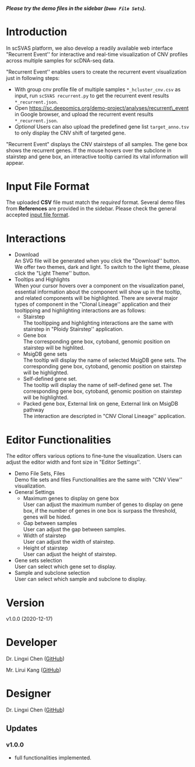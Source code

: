 ##### Please try the demo files in the sidebar (`Demo File Sets`).

# Introduction

In scSVAS platform, we also develop a readily available web interface "Recurrent Event''  for interactive and real-time visualization of CNV profiles across multiple samples for scDNA-seq data.

"Recurrent Event'' enables users to create the recurrent event visualization just in following steps:

  + With group cnv profile file of multiple samples `*_hcluster_cnv.csv` as input, run `scSVAS recurrent.py` to get the recurrent event results `*_recurrent.json`.
  + Open https://sc.deepomics.org/demo-project/analyses/recurrent\_event in Google browser, and upload the recurrent event results `*_recurrent.json`.
  + *Optional* Users can also upload the predefined gene list `target_anno.tsv` to only display the CNV shift of targeted gene.


"Recurrent Event" displays the CNV stairsteps of all samples. The gene box shows the recurrent genes.  If the mouse hovers over the subclone in stairstep and gene box, an interactive tooltip carried its vital information will appear. 

# Input File Format

The uploaded **CSV** file must match the *required* format. Several demo files from **References** are provided in the sidebar. Please check the general accepted [input file format](https://github.com/paprikachan/scSVAS/blob/master/webserver/markdown/scSVAS_Input_Format.markdown).


# Interactions

  + Download </br>
    An SVG file will be generated when you click the "Download'' button. We offer two themes, dark and light. To switch to the light theme, please click the "Light Theme'' button.
  + Tooltips and Highlights </br>
    When your cursor hovers over a component on the visualization panel, essential information about the component will show up in the tooltip, and related components will be highlighted. There are several major types of component in the "Clonal Lineage'' application and their tooltipping and highlighting interactions are as follows:
    + Stairstep </br>
        The tooltipping and highlighting interactions are the same with stairstep in "Ploidy Stairstep'' application. </br>
    + Gene box </br>
        The corresponding gene box, cytoband, genomic position on stairstep will be highlited.
    + MsigDB gene sets </br>
        The tooltip will display the name of selected MsigDB gene sets. The corresponding gene box, cytoband, genomic position on stairstep will be highlighted.
    + Self-defined gene set. </br>
        The tooltip will display the name of self-defined gene set. The corresponding gene box, cytoband, genomic position on stairstep will be highlighted.
    + Packed gene box, External link on gene, External link on MsigDB pathway </br>
      The interaction are descripted in "CNV Clonal Lineage'' application.

# Editor Functionalities
The editor offers various options to fine-tune the visualization. Users can adjust the editor width and font size in "Editor Settings''.

  + Demo File Sets, Files </br>
    Demo file sets and files Functionalities are the same with "CNV View'' visualization.
  + General Settings 
    + Maximum genes to display on gene box </br>
        User can adjust the maximum number of genes to display on gene box, if the number of genes in one box is surpass the threshold, genes will be hided.   
    + Gap between samples </br>
        User can adjust the gap between samples.
    + Width of stairstep </br>
        User can adjust the width of stairstep.
    + Height of stairstep </br>
        User can adjust the height of stairstep.
  + Gene sets selection </br>
    User can select which gene set to display.
  + Sample and subclone selection </br>
    User can select which sample and subclone to display.


# Version

v1.0.0 (2020-12-17)

# Developer

Dr. Lingxi Chen ([GitHub](https://github.com/paprikachan))

Mr. Lirui Kang  ([GitHub](https://github.com/RKLho))

# Designer

Dr. Lingxi Chen ([GitHub](https://github.com/paprikachan))

## Updates

### v1.0.0

   - full functionalities implemented.
